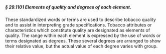 ##### § 29.1101 Elements of quality and degrees of each element. #####

These standardized words or terms are used to describe tobacco quality and to assist in interpreting grade specifications. Tobacco attributes or characteristics which constitute quality are designated as elements of quality. The range within each element is expressed by the use of words or terms designated as degrees. These several degrees are arranged to show their relative value, but the actual value of each degree varies with group.